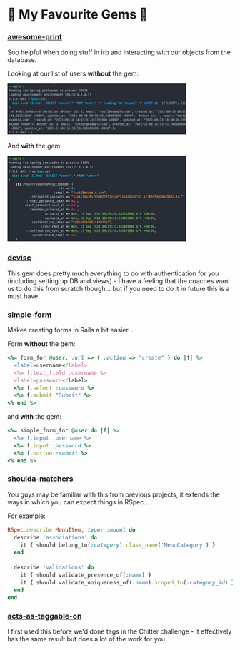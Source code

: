 # :gem: My Favourite Gems :gem:

### [awesome-print](https://github.com/awesome-print/awesome_print)

Soo helpful when doing stuff in irb and interacting with our objects from the database.

Looking at our list of users **without** the gem:

<img src="images/no_ap.png" width="400">

And **with** the gem:

<img src="images/ap.png" width="400">

### [devise](https://github.com/heartcombo/devise)

This gem does pretty much everything to do with authentication for you (including setting up DB and views) - I have a feeling that the coaches want us to do this from scratch though... but if you need to do it in future this is a must have.

### [simple-form](https://github.com/heartcombo/simple_form)

Makes creating forms in Rails a bit easier... 

Form **without** the gem:

```ruby
<%= form_for @user, :url => { :action => "create" } do |f| %>
  <label>username</label>
  <%= f.text_field :username %>
  <label>password</label>
  <%= f.select :password %>
  <%= f.submit "Submit" %>
<% end %>
```

and **with** the gem:
```ruby
<%= simple_form_for @user do |f| %>
  <%= f.input :username %>
  <%= f.input :password %>
  <%= f.button :submit %>
<% end %>
```

### [shoulda-matchers](https://github.com/thoughtbot/shoulda-matchers)

You guys may be familiar with this from previous projects, it extends the ways in which you can expect things in RSpec...

For example:
```ruby
RSpec.describe MenuItem, type: :model do
  describe 'associations' do
    it { should belong_to(:category).class_name('MenuCategory') }
  end

  describe 'validations' do
    it { should validate_presence_of(:name) }
    it { should validate_uniqueness_of(:name).scoped_to(:category_id) }
  end
end
```

### [acts-as-taggable-on](https://github.com/mbleigh/acts-as-taggable-on)

I first used this before we'd done tags in the Chitter challenge - it effectively has the same result but does a lot of the work for you.